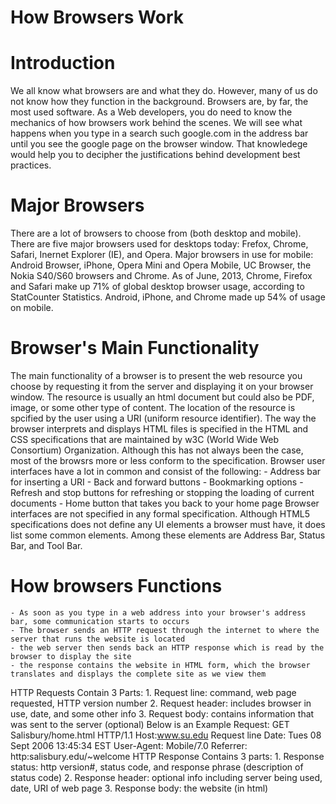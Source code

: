 # How Browsers Work
# Introduction
We all know what browsers are and what they do. However, many of us do not know how they function in the background. Browsers are, by far, the most used software. As a Web developers, you do need to know the mechanics of how browsers work behind the scenes. We will see what happens when you type in a search such google.com in the address bar until you see the google page on the browser window. That knowledege would help you to decipher the justifications behind development best practices.
# Major Browsers
There are a lot of browsers to choose from (both desktop and mobile). There are five major browsers used for desktops today: Frefox, Chrome, Safari, Inernet Explorer (IE), and Opera. Major browsers in use for mobile: Android Browser, iPhone, Opera Mini and Opera Mobile, UC Browser, the Nokia S40/S60 browsers and Chrome. As of June, 2013, Chrome, Firefox and Safari make up 71% of global desktop browser usage, according to StatCounter Statistics. Android, iPhone, and Chrome made up 54% of usage on mobile.
# Browser's Main Functionality
The main functionality of a browser is to present the web resource you choose by requesting it from the server and displaying it on your browser window. The resource is usually an html document but could also be PDF, image, or some other type of content. The location of the resource is spcified by the user using a URI (uniform resource identifier).
The way the browser interprets and displays HTML files is specified in the HTML and CSS specifications that are maintained by w3C (World Wide Web Consortium) Organization. Although this has not always been the case, most of the browsrs more or less conform to the specification.
Browser user interfaces have a lot in common and consist of the following:
    - Address bar for inserting a URI
    - Back and forward buttons
    - Bookmarking options
    - Refresh and stop buttons for refreshing or stopping the loading of current documents
    - Home button that takes you back to your home page
Browser interfaces are not specified in any formal specification. Although HTML5 specifications does not define any UI elements a browser must have, it does list some common elements. Among these elements are Address Bar, Status Bar, and Tool Bar.
# How browsers Functions
    - As soon as you type in a web address into your browser's address bar, some communication starts to occurs
    - The browser sends an HTTP request through the internet to where the server that runs the website is located
    - the web server then sends back an HTTP response which is read by the browser to display the site
    - the response contains the website in HTML form, which the browser translates and displays the complete site as we view them
HTTP Requests
Contain 3 Parts:
    1. Request line: command, web page requested, HTTP version number
    2. Request header: includes browser in use, date, and some other info
    3. Request body: contains information that was sent to the server (optional)
Below is an Example Request:
GET             Salisbury/home.html             HTTP/1.1
Host:www.su.edu                                 Request line
Date: Tues 08 Sept 2006 13:45:34 EST
User-Agent: Mobile/7.0
Referrer: http:salisbury.edu/~welcome
HTTP Response
Contains 3 parts:
    1. Response status: http version#, status code, and response phrase (description of status code)
    2. Response header: optional info including server being used, date, URI of web page
    3. Response body: the website (in html)
    